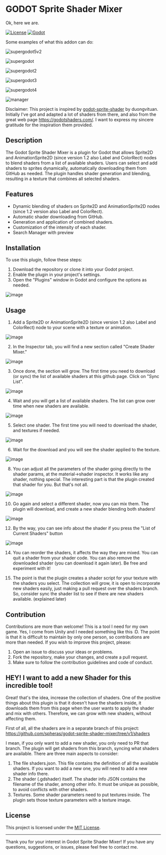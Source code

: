 # GODOT Sprite Shader Mixer
Ok, here we are.

[![License](https://img.shields.io/badge/License-MIT-blue.svg)](https://github.com/YourUsername/YourRepository/LICENSE)
[![Godot](https://img.shields.io/badge/Godot-4.1.1%2B-blueviolet)](https://godotengine.org/)

Some examples of what this addon can do:

![supergodot5v2](https://github.com/spheras/godot-sprite-shader-mixer/assets/3862933/b373fda9-38d8-4389-babb-ffe6e8d69cd1)

![supergodot](https://github.com/spheras/godot-sprite-shader-mixer/assets/3862933/2171350c-8f08-41d3-99b3-10ddce6d41d9)

![supergodot2](https://github.com/spheras/godot-sprite-shader-mixer/assets/3862933/c430fb4d-1375-442f-a1c9-65f3050e329f)

![supergodot3](https://github.com/spheras/godot-sprite-shader-mixer/assets/3862933/ed1e3375-3396-4bb9-bc18-f3b28bfa80a9)

![supergodot4](https://github.com/spheras/godot-sprite-shader-mixer/assets/3862933/4c76ed2c-ce48-490e-b0b5-28ca8d91e773)

![manager](https://github.com/spheras/godot-sprite-shader-mixer/assets/3862933/4d43126e-37bf-463d-b7e7-508a6d296e0c)

Disclaimer: This project is inspired by [godot-sprite-shader](https://github.com/duongvituan/godot-sprite-shader) by duongvituan. Initially I've got and adapted a lot of shaders from there, and also from the great web page https://godotshaders.com/. I want to express my sincere gratitude for the inspiration them provided.

## Description

The Godot Sprite Shader Mixer is a plugin for Godot that allows Sprite2D and AnimationSprite2D (since version 1.2 also Label and ColorRect) nodes to blend shaders from a list of available shaders. Users can select and add shaders to sprites dynamically, automatically downloading them from GitHub as needed. The plugin handles shader generation and blending, resulting in a texture that combines all selected shaders.

## Features

- Dynamic blending of shaders on Sprite2D and AnimationSprite2D nodes (since 1.2 version also Label and ColorRect).
- Automatic shader downloading from GitHub.
- Generation and application of combined shaders.
- Customization of the intensity of each shader.
- Search Manager with preview

## Installation

To use this plugin, follow these steps:

1. Download the repository or clone it into your Godot project.
2. Enable the plugin in your project's settings.
3. Open the "Plugins" window in Godot and configure the options as needed.

![image](https://github.com/spheras/godot-sprite-shader-mixer/assets/3862933/2a6bb11e-89e8-41b1-ad89-7a2a265df5f8)
 

## Usage

1. Add a Sprite2D or AnimationSprite2D (since version 1.2 also Label and ColorRect) node to your scene with a texture or animation.

![image](https://github.com/spheras/godot-sprite-shader-mixer/assets/3862933/fd6e12b1-b83b-4bac-b35b-46a5177dfb1c) 

2. In the Inspector tab, you will find a new section called "Create Shader Mixer."

![image](https://github.com/spheras/godot-sprite-shader-mixer/assets/3862933/02d3c151-fbf9-4133-a201-24ecc173d29b)

3. Once done, the section will grow. The first time you need to download (or sync) the list of available shaders at this github page. Click on "Sync List".

![image](https://github.com/spheras/godot-sprite-shader-mixer/assets/3862933/6481ebfb-7e5c-43bc-b2e4-ff712f7f20d8)

4. Wait and you will get a list of available shaders. The list can grow over time when new shaders are available.

![image](https://github.com/spheras/godot-sprite-shader-mixer/assets/3862933/936b2fc7-8c42-411c-8952-ade6abb2f4ba)

5. Select one shader. The first time you will need to download the shader, and textures if needed.

![image](https://github.com/spheras/godot-sprite-shader-mixer/assets/3862933/f0d3a9db-3ef9-4cc3-abb9-a7c76eab4340)

6. Wait for the download and you will see the shader applied to the texture.

![image](https://github.com/spheras/godot-sprite-shader-mixer/assets/3862933/2a5e68cc-8e49-419d-b931-0732c9425dee)

8. You can adjust all the parameters of the shader going directly to the shader params, at the material->shader inspector. It works like any shader, nothing special. The interesting part is that the plugin created that shader for you. But that's not all.

![image](https://github.com/spheras/godot-sprite-shader-mixer/assets/3862933/d01ac058-baea-4917-bb93-4ee762f4e8ec)

10. Go again and select a different shader, now you can mix them. The plugin will download, and create a new shader blending both shaders!

![image](https://github.com/spheras/godot-sprite-shader-mixer/assets/3862933/dec25c2b-7f7c-409b-ba6f-1b86a8b4c1f6)

12. By the way, you can see info about the shader if you press the "List of Current Shaders" button

![image](https://github.com/spheras/godot-sprite-shader-mixer/assets/3862933/dbd107cf-19e0-4caf-9507-7038bb90da09)

14. You can reorder the shaders, it affects the way they are mixed. You can quit a shader from your shader code. You can also remove the downloaded shader (you can download it again later). Be free and experiment with it!


15. The point is that the plugin creates a shader script for your texture with the shaders you select. The collection will grow, it is open to incorporate new shaders easily, just making a pull request over the shaders branch. So, consider sync the shader list to see if there are new shaders available. (explained later)

    
## Contribution

Contributions are more than welcome! This is a tool I need for my own game.
Yes, I come from Unity and I needed something like this :D.
The point is that it is difficult to maintain by only one person, so contributions are more than needed.
If you wish to improve this project, please:

1. Open an issue to discuss your ideas or problems.
2. Fork the repository, make your changes, and create a pull request.
3. Make sure to follow the contribution guidelines and code of conduct.

## HEY! I want to add a new Shader for this incredible tool!
Great! that's the idea, increase the collection of shaders.  One of the positive things about this plugin is that it doesn't have the shaders inside, it downloads them from this page when the user wants to apply the shader and mix with others. Therefore, we can grow with new shaders, without affecting them.

First of all, all the shaders are in a separate branch of this project:
https://github.com/spheras/godot-sprite-shader-mixer/tree/v1/shaders

I mean, if you only want to add a new shader, you only need to PR that branch.
The plugin will get shaders from this branch, syncing what shaders are available. There are three main aspects to consider:

1. The file shaders.json. This file contains the definition of all the available shaders. If you want to add a new one, you will need to add a new shader info there.
2. The shader (.gdshader) itself. The shader info JSON contains the filename of the shader, among other info. It must be unique as possible, to avoid conflicts with other shaders.
3. Textures. Some shader parameters need to put textures inside. The plugin sets those texture parameters with a texture image.



## License

This project is licensed under the [MIT License](LICENSE).

---

Thank you for your interest in Godot Sprite Shader Mixer! If you have any questions, suggestions, or issues, please feel free to contact me.
